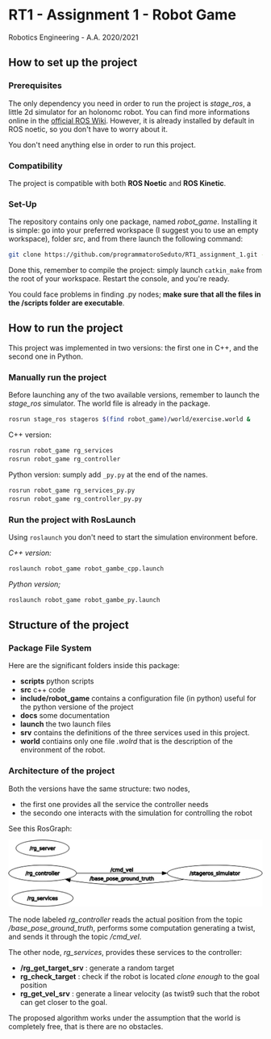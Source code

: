 # RT1 - Assignment 1 - Robot Game

Robotics Engineering - A.A. 2020/2021

## How to set up the project

### Prerequisites

The only dependency you need in order to run the project is *stage_ros*, a little 2d simulator for an holonomc robot. You can find more informations online in the [official ROS Wiki](http://wiki.ros.org/stage_ros). However, it is already installed by default in ROS noetic, so you don't have to worry about it. 

You don't need anything else in order to run this project. 

### Compatibility

The project is compatible with both **ROS Noetic** and **ROS Kinetic**. 

### Set-Up

The repository contains only one package, named *robot_game*. Installing it is simple: go into your preferred workspace (I suggest you to use an empty workspace), folder *src*, and from there launch the following command:

```bash
git clone https://github.com/programmatoroSeduto/RT1_assignment_1.git -b main robot_game
```

Done this, remember to compile the project: simply launch `catkin_make` from the root of your workspace. Restart the console, and you're ready.

You could face problems in finding .py nodes; **make sure that all the files in the /scripts folder are executable**. 


## How to run the project

This project was implemented in two versions: the first one in C++, and the second one in Python. 

### Manually run the project

Before launching any of the two available versions, remember to launch the *stage_ros* simulator. The world file is already in the package.

```bash
rosrun stage_ros stageros $(find robot_game)/world/exercise.world &
```

C++ version:

```bash
rosrun robot_game rg_services
rosrun robot_game rg_controller
```

Python version: sumply add `_py.py` at the end of the names. 

```bash
rosrun robot_game rg_services_py.py
rosrun robot_game rg_controller_py.py
```

### Run the project with RosLaunch

Using `roslaunch` you don't need to start the simulation environment before. 

*C++ version:*

```bash
roslaunch robot_game robot_gambe_cpp.launch
```

*Python version;*

```bash
roslaunch robot_game robot_gambe_py.launch
```

## Structure of the project

### Package File System

Here are the significant folders inside this package:

- **scripts** python scripts
- **src** c++ code
- **include/robot_game** contains a configuration file (in python) useful for the python versione of the project
- **docs** some documentation
- **launch** the two launch files
- **srv** contains the definitions of the three services used in this project. 
- **world** contiains only one file *.wolrd* that is the description of the environment of the robot. 

### Architecture of the project

Both the versions have the same structure: two nodes, 

- the first one provides all the service the controller needs
- the secondo one interacts with the simulation for controlling the robot

See this RosGraph:

![rqtgraph](./docs/images/rosgraph_cpp.png)

The node labeled *rg_controller* reads the actual position from the topic */base_pose_ground_truth*, performs some computation generating a twist, and sends it through the topic */cmd_vel*. 

The other node, *rg_services*, provides these services to the controller:

- **/rg_get_target_srv** : generate a random target
- **rg_check_target** : check if the robot is located *clone enough* to the goal position
- **rg_get_vel_srv** : generate a linear velocity (as twist9 such that the robot can get closer to the goal.

The proposed algorithm works under the assumption that the world is completely free, that is there are no obstacles. 